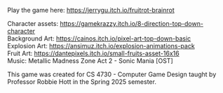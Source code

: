 Play the game here: https://jerrygu.itch.io/fruitrot-brainrot  

Character assets: https://gamekrazzy.itch.io/8-direction-top-down-character  
Background Art: https://cainos.itch.io/pixel-art-top-down-basic  
Explosion Art: https://ansimuz.itch.io/explosion-animations-pack  
Fruit Art: https://dantepixels.itch.io/small-fruits-asset-16x16  
Music:  Metallic Madness Zone Act 2 - Sonic Mania [OST] 

This game was created for CS 4730 - Computer Game Design taught by Professor Robbie Hott in the Spring 2025 semester.
